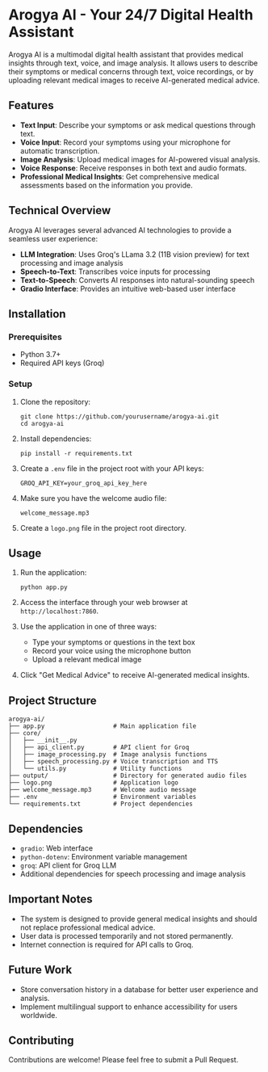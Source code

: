 # Arogya AI - Your 24/7 Digital Health Assistant

Arogya AI is a multimodal digital health assistant that provides medical insights through text, voice, and image analysis. It allows users to describe their symptoms or medical concerns through text, voice recordings, or by uploading relevant medical images to receive AI-generated medical advice.

## Features

- **Text Input**: Describe your symptoms or ask medical questions through text.
- **Voice Input**: Record your symptoms using your microphone for automatic transcription.
- **Image Analysis**: Upload medical images for AI-powered visual analysis.
- **Voice Response**: Receive responses in both text and audio formats.
- **Professional Medical Insights**: Get comprehensive medical assessments based on the information you provide.

## Technical Overview

Arogya AI leverages several advanced AI technologies to provide a seamless user experience:

- **LLM Integration**: Uses Groq's LLama 3.2 (11B vision preview) for text processing and image analysis
- **Speech-to-Text**: Transcribes voice inputs for processing
- **Text-to-Speech**: Converts AI responses into natural-sounding speech
- **Gradio Interface**: Provides an intuitive web-based user interface

## Installation

### Prerequisites

- Python 3.7+
- Required API keys (Groq)

### Setup

1. Clone the repository:
   ```
   git clone https://github.com/yourusername/arogya-ai.git
   cd arogya-ai
   ```

2. Install dependencies:
   ```
   pip install -r requirements.txt
   ```

3. Create a `.env` file in the project root with your API keys:
   ```
   GROQ_API_KEY=your_groq_api_key_here
   ```

4. Make sure you have the welcome audio file:
   ```
   welcome_message.mp3
   ```

5. Create a `logo.png` file in the project root directory.

## Usage

1. Run the application:
   ```
   python app.py
   ```

2. Access the interface through your web browser at `http://localhost:7860`.

3. Use the application in one of three ways:
   - Type your symptoms or questions in the text box
   - Record your voice using the microphone button
   - Upload a relevant medical image

4. Click "Get Medical Advice" to receive AI-generated medical insights.

## Project Structure

```
arogya-ai/
├── app.py                   # Main application file
├── core/
│   ├── __init__.py
│   ├── api_client.py        # API client for Groq
│   ├── image_processing.py  # Image analysis functions
│   ├── speech_processing.py # Voice transcription and TTS
│   └── utils.py             # Utility functions
├── output/                  # Directory for generated audio files
├── logo.png                 # Application logo
├── welcome_message.mp3      # Welcome audio message
├── .env                     # Environment variables
└── requirements.txt         # Project dependencies
```

## Dependencies

- `gradio`: Web interface
- `python-dotenv`: Environment variable management
- `groq`: API client for Groq LLM
- Additional dependencies for speech processing and image analysis

## Important Notes

- The system is designed to provide general medical insights and should not replace professional medical advice.
- User data is processed temporarily and not stored permanently.
- Internet connection is required for API calls to Groq.

## Future Work

- Store conversation history in a database for better user experience and analysis.
- Implement multilingual support to enhance accessibility for users worldwide.

## Contributing

Contributions are welcome! Please feel free to submit a Pull Request.
